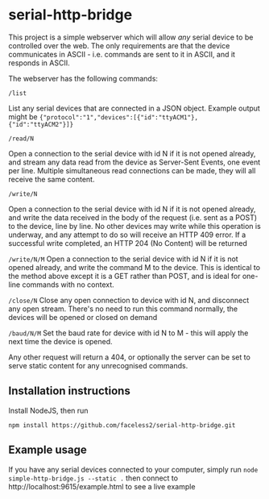# serial-http-bridge
This project is a simple webserver which will allow *any* serial device to be controlled over the web.
The only requirements are that the device communicates in ASCII - i.e. commands are sent to it in ASCII, and it responds in ASCII.

The webserver has the following commands:

`/list`

List any serial devices that are connected in a JSON object. Example output might be `{"protocol":"1","devices":[{"id":"ttyACM1"},{"id":"ttyACM2"}]}`
  
`/read/N`

Open a connection to the serial device with id N if it is not opened already, and stream any data read from the device as Server-Sent Events, one event per line.
Multiple simultaneous read connections can be made, they will all receive the same content.
  
`/write/N`

Open a connection to the serial device with id N if it is not opened already, and write the data received in the body of the request (i.e. sent
as a POST) to the device, line by line. No other devices may write while this operation is underway, and any attempt to do so will
receive an HTTP 409 error. If a successful write completed, an HTTP 204 (No Content) will be returned

`/write/N/M`
Open a connection to the serial device with id N if it is not opened already, and write the command M to the device. This is identical
to the method above except it is a GET rather than POST, and is ideal for one-line commands with no context.
  
`/close/N`
Close any open connection to device with id N, and disconnect any open stream. There's no need to run this command normally, the
devices will be opened or closed on demand
  
`/baud/N/M`
Set the baud rate for device with id N to M - this will apply the next time the device is opened.
  
Any other request will return a 404, or optionally the server can be set to serve static content for any unrecognised commands.


## Installation instructions

Install NodeJS, then run

`npm install https://github.com/faceless2/serial-http-bridge.git`

## Example usage

If you have any serial devices connected to your computer, simply run
`node simple-http-bridge.js --static .`
then connect to http://localhost:9615/example.html to see a live example

